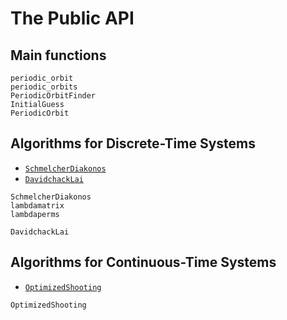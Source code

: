 # The Public API

## Main functions

```@docs
periodic_orbit
periodic_orbits
PeriodicOrbitFinder
InitialGuess
PeriodicOrbit
```

## Algorithms for Discrete-Time Systems

- [`SchmelcherDiakonos`](@ref)
- [`DavidchackLai`](@ref)

```@docs
SchmelcherDiakonos
lambdamatrix
lambdaperms
```

```@docs
DavidchackLai
```


## Algorithms for Continuous-Time Systems

- [`OptimizedShooting`](@ref)

```@docs
OptimizedShooting
```